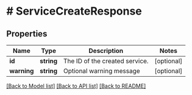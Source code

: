 # # ServiceCreateResponse

## Properties

Name | Type | Description | Notes
------------ | ------------- | ------------- | -------------
**id** | **string** | The ID of the created service. | [optional] 
**warning** | **string** | Optional warning message | [optional] 

[[Back to Model list]](../../README.md#documentation-for-models) [[Back to API list]](../../README.md#documentation-for-api-endpoints) [[Back to README]](../../README.md)


